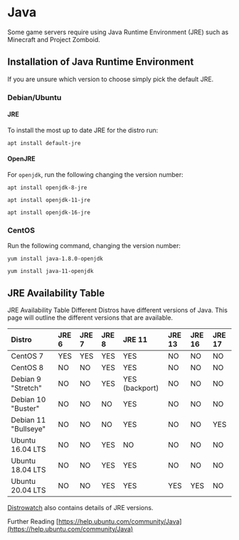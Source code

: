 # Java

Some game servers require using Java Runtime Environment \(JRE\) such as Minecraft and Project Zomboid.

## Installation of Java Runtime Environment

If you are unsure which version to choose simply pick the default JRE.

### Debian/Ubuntu

#### JRE

To install the most up to date JRE for the distro run:

```text
apt install default-jre
```

#### OpenJRE

For `openjdk`, run the following changing the version number:

```text
apt install openjdk-8-jre
```

```text
apt install openjdk-11-jre
```

```text
apt install openjdk-16-jre
```

### CentOS

Run the following command, changing the version number:

```text
yum install java-1.8.0-openjdk
```

```text
yum install java-11-openjdk
```

## JRE Availability Table

JRE Availability Table Different Distros have different versions of Java. This page will outline the different versions that are available.

| Distro | JRE 6 | JRE 7 | JRE 8 | JRE 11 | JRE 13 | JRE 16 | JRE 17 |
| :--- | :--- | :--- | :--- | :--- | :--- | :--- | :--- |
| CentOS 7 | YES | YES | YES | YES | NO | NO | NO |
| CentOS 8 | NO | NO | YES | YES | NO | NO | NO |
| Debian 9 "Stretch" | NO | NO | YES | YES \(backport\) | NO | NO | NO |
| Debian 10 "Buster" | NO | NO | NO | YES | NO | NO | NO |
| Debian 11 "Bullseye" | NO | NO | NO | YES | NO | NO | YES |
| Ubuntu 16.04 LTS | NO | NO | YES | NO | NO | NO | NO |
| Ubuntu 18.04 LTS | NO | NO | YES | YES | NO | NO | NO |
| Ubuntu 20.04 LTS | NO | NO | YES | YES | YES | YES | NO |

[Distrowatch](https://distrowatch.com) also contains details of JRE versions.

Further Reading [https://help.ubuntu.com/community/Java](https://help.ubuntu.com/community/Java)

